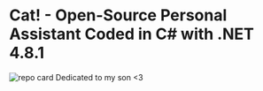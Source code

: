 # Cat! - Open-Source Personal Assistant Coded in C# with .NET 4.8.1

![repo card](https://user-images.githubusercontent.com/113664725/200669826-835cca01-10a5-40ba-91d3-b9a3fd8c3a5f.png)
Dedicated to my son <3
